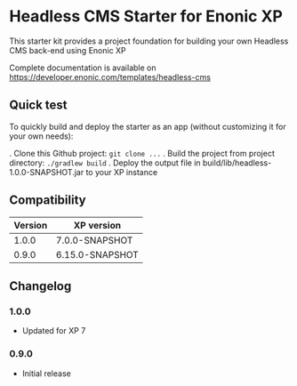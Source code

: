 # Headless CMS Starter for Enonic XP

This starter kit provides a project foundation for building your own Headless CMS back-end using Enonic XP

Complete documentation is available on https://developer.enonic.com/templates/headless-cms

## Quick test

To quickly build and deploy the starter as an app (without customizing it for your own needs):

. Clone this Github project: `git clone ...`
. Build the project from project directory: `./gradlew build`
. Deploy the output file in build/lib/headless-1.0.0-SNAPSHOT.jar to your XP instance

## Compatibility


| Version       | XP version |
| ------------- | ---------- |
| 1.0.0	        | 7.0.0-SNAPSHOT |
| 0.9.0	        | 6.15.0-SNAPSHOT |

## Changelog

### 1.0.0

* Updated for XP 7

### 0.9.0

* Initial release
